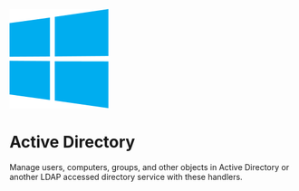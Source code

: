 ![Source Icon](thumbnail.svg)
# Active Directory
Manage users, computers, groups, and other objects in Active Directory or another LDAP accessed directory service with these handlers.
